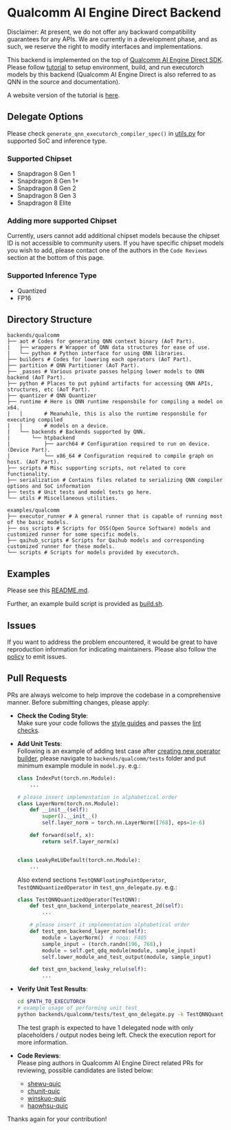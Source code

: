 # Qualcomm AI Engine Direct Backend

Disclaimer: At present, we do not offer any backward compatibility guarantees
for any APIs. We are currently in a development phase, and as such,
we reserve the right to modify interfaces and implementations.

This backend is implemented on the top of
[Qualcomm AI Engine Direct SDK](https://developer.qualcomm.com/software/qualcomm-ai-engine-direct-sdk).
Please follow [tutorial](../../docs/source/build-run-qualcomm-ai-engine-direct-backend.md) to setup environment, build, and run executorch models by this backend (Qualcomm AI Engine Direct is also referred to as QNN in the source and documentation).

A website version of the tutorial is [here](https://pytorch.org/executorch/stable/build-run-qualcomm-ai-engine-direct-backend.html).

## Delegate Options

Please check `generate_qnn_executorch_compiler_spec()` in
[utils.py](./utils/utils.py) for supported SoC and inference type.

### Supported Chipset
- Snapdragon 8 Gen 1
- Snapdragon 8 Gen 1+
- Snapdragon 8 Gen 2
- Snapdragon 8 Gen 3
- Snapdragon 8 Elite

### Adding more supported Chipset
Currently, users cannot add additional chipset models because the chipset ID is not accessible to community users. If you have specific chipset models you wish to add, please contact one of the authors in the `Code Reviews` section at the bottom of this page.

### Supported Inference Type
- Quantized
- FP16

## Directory Structure

```
backends/qualcomm
├── aot # Codes for generating QNN context binary (AoT Part).
|   ├── wrappers # Wrapper of QNN data structures for ease of use.
|   └── python # Python interface for using QNN libraries.
├── builders # Codes for lowering each operators (AoT Part).
├── partition # QNN Partitioner (AoT Part).
├── _passes # Various private passes helping lower models to QNN backend (AoT Part).
├── python # Places to put pybind artifacts for accessing QNN APIs, structures, etc (AoT Part).
├── quantizer # QNN Quantizer
├── runtime # Here is QNN runtime responsbile for compiling a model on x64.
|   |       # Meanwhile, this is also the runtime responsbile for executing compiled
|   |       # models on a device.
|   └── backends # Backends supported by QNN.
|       └── htpbackend
|           ├── aarch64 # Configuration required to run on device. (Device Part).
|           └── x86_64 # Configuration required to compile graph on host. (AoT Part).
├── scripts # Misc supporting scripts, not related to core functionality.
├── serialization # Contains files related to serializing QNN compiler options and SoC information
├── tests # Unit tests and model tests go here.
└── utils # Miscellaneous utilities.

examples/qualcomm
├── executor_runner # A general runner that is capable of running most of the basic models.
├── oss_scripts # Scripts for OSS(Open Source Software) models and customized runner for some specific models.
├── qaihub_scripts # Scripts for Qaihub models and corresponding customized runner for these models.
└── scripts # Scripts for models provided by executorch.
```

## Examples

Please see this [README.md](../../examples/qualcomm/README.md).

Further, an example build script is provided as [build.sh](scripts/build.sh).

## Issues
If you want to address the problem encountered, it would be great to have reproduction information for indicating maintainers. Please also follow the [policy](../../CONTRIBUTING.md#issues) to emit issues.

## Pull Requests
PRs are always welcome to help improve the codebase in a comprehensive manner. Before submitting changes, please apply:

- **Check the Coding Style**:<br/>
    Make sure your code follows the [style guides](../../CONTRIBUTING.md#coding-style) and passes the [lint checks](../../CONTRIBUTING.md#lintrunner).

- **Add Unit Tests**:<br/>
    Following is an example of adding test case after [creating new operator builder](builders/README.md), please navigate to `backends/qualcomm/tests` folder and put minimum example module in `model.py`. e.g.:
    ```python
    class IndexPut(torch.nn.Module):
        ...

    # please insert implementation in alphabetical order
    class LayerNorm(torch.nn.Module):
        def __init__(self):
            super().__init__()
            self.layer_norm = torch.nn.LayerNorm([768], eps=1e-6)

        def forward(self, x):
            return self.layer_norm(x)


    class LeakyReLUDefault(torch.nn.Module):
        ...
    ```
    Also extend sections `TestQNNFloatingPointOperator`, `TestQNNQuantizedOperator` in `test_qnn_delegate.py`. e.g.:
    ```python
    class TestQNNQuantizedOperator(TestQNN):
        def test_qnn_backend_interpolate_nearest_2d(self):
            ...

        # please insert it implementation alphabetical order
        def test_qnn_backend_layer_norm(self):
            module = LayerNorm()  # noqa: F405
            sample_input = (torch.randn(196, 768),)
            module = self.get_qdq_module(module, sample_input)
            self.lower_module_and_test_output(module, sample_input)

        def test_qnn_backend_leaky_relu(self):
            ...
    ```

- **Verify Unit Test Results**:<br/>
    ```bash
    cd $PATH_TO_EXECUTORCH
    # example usage of performing unit test
    python backends/qualcomm/tests/test_qnn_delegate.py -k TestQNNQuantizedOperator.test_qnn_backend_layer_norm -s $DEVICE_SERIAL -m SM8650 -b build-android/ -a $PATH_TO_TEST_ARTIFACTS
    ```
    The test graph is expected to have 1 delegated node with only placeholders / output nodes being left. Check the execution report for more information.

- **Code Reviews**:<br/>
    Please ping authors in Qualcomm AI Engine Direct related PRs for reviewing, possible candidates are listed below:
    - [shewu-quic](https://github.com/shewu-quic)
    - [chunit-quic](https://github.com/chunit-quic)
    - [winskuo-quic](https://github.com/winskuo-quic)
    - [haowhsu-quic](https://github.com/haowhsu-quic)

Thanks again for your contribution!
